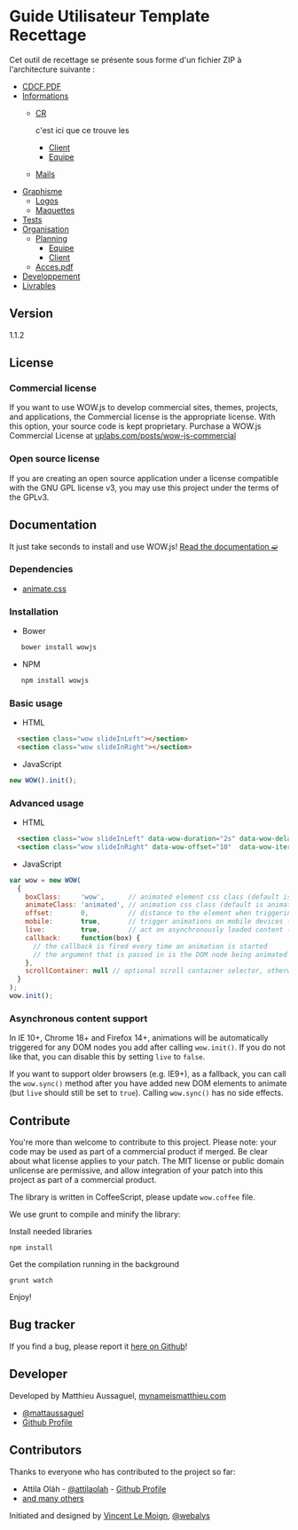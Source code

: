 # Guide Utilisateur Template Recettage

Cet outil de recettage se présente sous forme d'un fichier ZIP à l'architecture suivante :


- [CDCF.PDF](http://www.materialup.com)
- [Informations](https://www.fliplingo.com)
  - [CR](http://www.streamlineicons.com)
  
    c'est ici que ce trouve les 
    
    - [Client](#)
    - [Equipe](http://www.microsoft.com/en-us/news/stories/garage/)
  - [Mails](#)
- [Graphisme](#)
  - [Logos](#)
  - [Maquettes](#)
- [Tests](#)
- [Organisation](#)
  - [Planning](#)
    - [Equipe](#)
    - [Client](#)   
  - [Acces.pdf](#)  
- [Developpement](#)
- [Livrables](#)







## Version

1.1.2

## License

### Commercial license

If you want to use WOW.js to develop commercial sites, themes, projects, and applications, the Commercial license is the appropriate license. With this option, your source code is kept proprietary. Purchase a WOW.js Commercial License at [uplabs.com/posts/wow-js-commercial](http://www.uplabs.com/posts/wow-js-commercial?utm_source=wow&utm_medium=pricing&utm_campaign=wow)

### Open source license
If you are creating an open source application under a license compatible with the GNU GPL license v3, you may use this project under the terms of the GPLv3.



## Documentation

It just take seconds to install and use WOW.js!
[Read the documentation ➫](http://mynameismatthieu.com/WOW/docs.html)

### Dependencies
- [animate.css](https://github.com/daneden/animate.css)

### Installation

- Bower

```bash
   bower install wowjs
```

- NPM

```bash
   npm install wowjs
```

### Basic usage

- HTML

```html
  <section class="wow slideInLeft"></section>
  <section class="wow slideInRight"></section>
```

- JavaScript

```javascript
new WOW().init();
```

### Advanced usage

- HTML

```html
  <section class="wow slideInLeft" data-wow-duration="2s" data-wow-delay="5s"></section>
  <section class="wow slideInRight" data-wow-offset="10"  data-wow-iteration="10"></section>
```

- JavaScript

```javascript
var wow = new WOW(
  {
    boxClass:     'wow',      // animated element css class (default is wow)
    animateClass: 'animated', // animation css class (default is animated)
    offset:       0,          // distance to the element when triggering the animation (default is 0)
    mobile:       true,       // trigger animations on mobile devices (default is true)
    live:         true,       // act on asynchronously loaded content (default is true)
    callback:     function(box) {
      // the callback is fired every time an animation is started
      // the argument that is passed in is the DOM node being animated
    },
    scrollContainer: null // optional scroll container selector, otherwise use window
  }
);
wow.init();
```

### Asynchronous content support

In IE 10+, Chrome 18+ and Firefox 14+, animations will be automatically
triggered for any DOM nodes you add after calling `wow.init()`. If you do not
like that, you can disable this by setting `live` to `false`.

If you want to support older browsers (e.g. IE9+), as a fallback, you can call
the `wow.sync()` method after you have added new DOM elements to animate (but
`live` should still be set to `true`). Calling `wow.sync()` has no side
effects.


## Contribute

You're more than welcome to contribute to this project. Please note: your code may be used as part of a commercial product if merged. Be clear about what license applies to your patch. The MIT license or public domain unlicense are permissive, and allow integration of your patch into this project as part of a commercial product.

The library is written in CoffeeScript, please update `wow.coffee` file.

We use grunt to compile and minify the library:

Install needed libraries

```
npm install
```

Get the compilation running in the background

```
grunt watch
```

Enjoy!

## Bug tracker

If you find a bug, please report it [here on Github](https://github.com/matthieua/WOW/issues)!

## Developer

Developed by Matthieu Aussaguel, [mynameismatthieu.com](http://mynameismatthieu.com)

+ [@mattaussaguel](//twitter.com/mattaussaguel)
+ [Github Profile](//github.com/matthieua)

## Contributors

Thanks to everyone who has contributed to the project so far:

- Attila Oláh - [@attilaolah](//twitter.com/attilaolah) - [Github Profile](//github.com/attilaolah)
- [and many others](//github.com/matthieua/WOW/graphs/contributors)

Initiated and designed by [Vincent Le Moign](//www.webalys.com/), [@webalys](//twitter.com/webalys)
